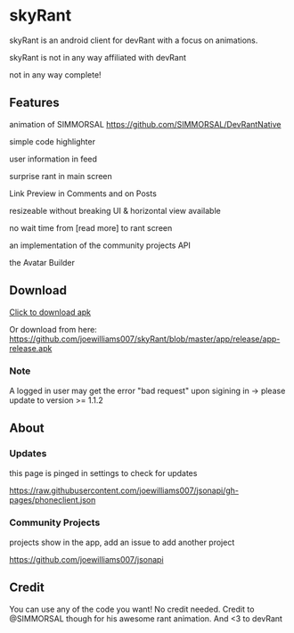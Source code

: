 # skyRant
skyRant is an android client for devRant with a focus on animations.

skyRant is not in any way affiliated with devRant

not in any way complete!

## Features
animation of SIMMORSAL https://github.com/SIMMORSAL/DevRantNative

simple code highlighter

user information in feed

surprise rant in main screen

Link Preview in Comments and on Posts

resizeable without breaking UI & horizontal view available

no wait time from [read more] to rant screen

an implementation of the community projects API

the Avatar Builder
## Download

[Click to download apk](https://github.com/joewilliams007/skyRant/blob/master/app/release/app-release.apk?raw=true)

Or download from here: https://github.com/joewilliams007/skyRant/blob/master/app/release/app-release.apk

### Note

A logged in user may get the error "bad request" upon sigining in -> please update to version >= 1.1.2

## About
### Updates
this page is pinged in settings to check for updates

https://raw.githubusercontent.com/joewilliams007/jsonapi/gh-pages/phoneclient.json

### Community Projects
projects show in the app, add an issue to add another project

https://github.com/joewilliams007/jsonapi

## Credit
You can use any of the code you want! No credit needed. Credit to @SIMMORSAL though for his awesome rant animation. And <3 to devRant
